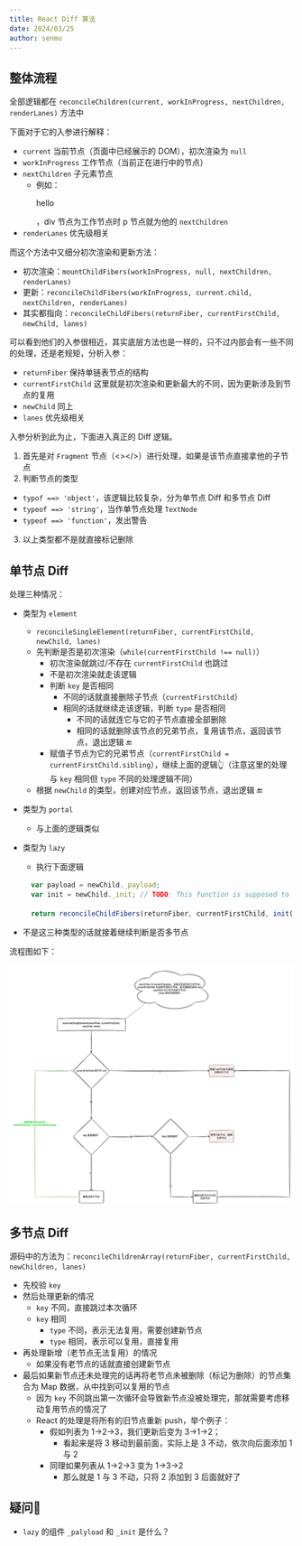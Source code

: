 ```yaml
---
title: React Diff 算法
date: 2024/03/25
author: senmu
---
```


## 整体流程

全部逻辑都在 `reconcileChildren(current, workInProgress, nextChildren, renderLanes)` 方法中

下面对于它的入参进行解释：

* `current` 当前节点（页面中已经展示的 DOM），初次渲染为 `null`
* `workInProgress` 工作节点（当前正在进行中的节点）
* `nextChildren` 子元素节点
  - 例如：<div><p>hello</p></div>，div 节点为工作节点时 p 节点就为他的 `nextChildren`
* `renderLanes` 优先级相关

而这个方法中又细分初次渲染和更新方法：

* 初次渲染：`mountChildFibers(workInProgress, null, nextChildren, renderLanes)`
* 更新：`reconcileChildFibers(workInProgress, current.child, nextChildren, renderLanes)`
* 其实都指向：`reconcileChildFibers(returnFiber, currentFirstChild, newChild, lanes)`

可以看到他们的入参很相近，其实底层方法也是一样的，只不过内部会有一些不同的处理，还是老规矩，分析入参：

* `returnFiber` 保持单链表节点的结构
* `currentFirstChild` 这里就是初次渲染和更新最大的不同，因为更新涉及到节点的复用
* `newChild` 同上
* `lanes` 优先级相关

入参分析到此为止，下面进入真正的 Diff 逻辑。

1. 首先是对 `Fragment` 节点（<></>）进行处理，如果是该节点直接拿他的子节点
2. 判断节点的类型
  - `typof ==> 'object'`，该逻辑比较复杂，分为单节点 Diff 和多节点 Diff
  - `typeof ==> 'string'`，当作单节点处理 `TextNode`
  - `typeof ==> 'function'`，发出警告
3. 以上类型都不是就直接标记删除

## 单节点 Diff

处理三种情况：

* 类型为 `element`
  - `reconcileSingleElement(returnFiber, currentFirstChild, newChild, lanes)`
  - 先判断是否是初次渲染（`while(currentFirstChild !== null)`）
    - 初次渲染就跳过/不存在 `currentFirstChild` 也跳过
    - 不是初次渲染就走该逻辑
    - 判断 `key` 是否相同
      - 不同的话就直接删除子节点（`currentFirstChild`）
      - 相同的话就继续走该逻辑，判断 `type` 是否相同
        - 不同的话就连它与它的子节点直接全部删除
        - 相同的话就删除该节点的兄弟节点，复用该节点，返回该节点，退出逻辑 🔚
    - 赋值子节点为它的兄弟节点（`currentFirstChild = currentFirstChild.sibling`），继续上面的逻辑👆（注意这里的处理与 `key` 相同但  `type` 不同的处理逻辑不同）
  - 根据 `newChild` 的类型，创建对应节点，返回该节点，退出逻辑 🔚

* 类型为 `portal`
  - 与上面的逻辑类似
* 类型为 `lazy`
  - 执行下面逻辑
  ```js
    var payload = newChild._payload;
    var init = newChild._init; // TODO: This function is supposed to be non-recursive.

    return reconcileChildFibers(returnFiber, currentFirstChild, init(payload), lanes);
  ```
* 不是这三种类型的话就接着继续判断是否多节点

流程图如下：

![singleNodeDiff](/singleNodeDiff.jpg)

## 多节点 Diff

源码中的方法为：`reconcileChildrenArray(returnFiber, currentFirstChild, newChildren, lanes)`

* 先校验 `key`
* 然后处理更新的情况
  - `key` 不同，直接跳过本次循环
  - `key` 相同
    - `type` 不同，表示无法复用，需要创建新节点
    - `type` 相同，表示可以复用，直接复用
* 再处理新增（老节点无法复用）的情况
  - 如果没有老节点的话就直接创建新节点
* 最后如果新节点还未处理完的话再将老节点未被删除（标记为删除）的节点集合为 Map 数据，从中找到可以复用的节点
  - 因为 `key` 不同跳出第一次循环会导致新节点没被处理完，那就需要考虑移动复用节点的情况了
  - React 的处理是将所有的旧节点重新 push，举个例子：
    - 假如列表为 1->2->3，我们更新后变为 3->1->2；
      - 看起来是将 3 移动到最前面，实际上是 3 不动，依次向后面添加 1 与 2
    - 同理如果列表从 1->2->3 变为 1->3->2
      - 那么就是 1 与 3 不动，只将 2 添加到 3 后面就好了

## 疑问🤔

* `lazy` 的组件 `_palyload` 和 `_init` 是什么？